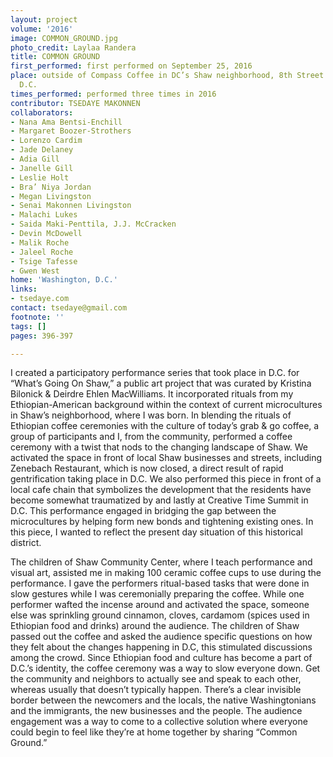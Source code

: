 ```yaml
---
layout: project
volume: '2016'
image: COMMON_GROUND.jpg
photo_credit: Laylaa Randera
title: COMMON GROUND
first_performed: first performed on September 25, 2016
place: outside of Compass Coffee in DC’s Shaw neighborhood, 8th Street location, Washington,
  D.C.
times_performed: performed three times in 2016
contributor: TSEDAYE MAKONNEN
collaborators: 
- Nana Ama Bentsi-Enchill
- Margaret Boozer-Strothers
- Lorenzo Cardim
- Jade Delaney
- Adia Gill
- Janelle Gill
- Leslie Holt
- Bra’ Niya Jordan
- Megan Livingston
- Senai Makonnen Livingston
- Malachi Lukes
- Saida Maki-Penttila, J.J. McCracken
- Devin McDowell
- Malik Roche
- Jaleel Roche
- Tsige Tafesse
- Gwen West
home: 'Washington, D.C.'
links:
- tsedaye.com
contact: tsedaye@gmail.com
footnote: ''
tags: []
pages: 396-397

---
```


I created a participatory performance series that took place in D.C. for “What’s Going On Shaw,” a public art project that was curated by Kristina Bilonick & Deirdre Ehlen MacWilliams. It incorporated rituals from my Ethiopian-American background within the context of current microcultures in Shaw’s neighborhood, where I was born. In blending the rituals of Ethiopian coffee ceremonies with the culture of today’s grab & go coffee, a group of participants and I, from the community, performed a coffee ceremony with a twist that nods to the changing landscape of Shaw. We activated the space in front of local Shaw businesses and streets, including Zenebach Restaurant, which is now closed, a direct result of rapid gentrification taking place in D.C. We also performed this piece in front of a local cafe chain that symbolizes the development that the residents have become somewhat traumatized by and lastly at Creative Time Summit in D.C. This performance engaged in bridging the gap between the microcultures by helping form new bonds and tightening existing ones. In this piece, I wanted to reflect the present day situation of this historical district.

The children of Shaw Community Center, where I teach performance and visual art, assisted me in making 100 ceramic coffee cups to use during the performance. I gave the performers ritual-based tasks that were done in slow gestures while I was ceremonially preparing the coffee. While one performer wafted the incense around and activated the space, someone else was sprinkling ground cinnamon, cloves, cardamom (spices used in Ethiopian food and drinks) around the audience. The children of Shaw passed out the coffee and asked the audience specific questions on how they felt about the changes happening in D.C, this stimulated discussions among the crowd. Since Ethiopian food and culture has become a part of D.C.’s identity, the coffee ceremony was a way to slow everyone down. Get the community and neighbors to actually see and speak to each other, whereas usually that doesn’t typically happen. There’s a clear invisible border between the newcomers and the locals, the native Washingtonians and the immigrants, the new businesses and the people. The audience engagement was a way to come to a collective solution where everyone could begin to feel like they’re at home together by sharing “Common Ground.”
